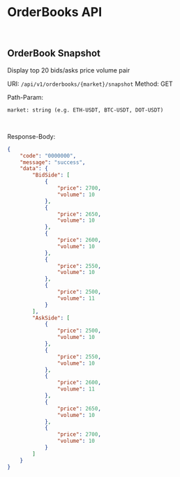 # OrderBooks API

<br>

## OrderBook Snapshot

Display top 20 bids/asks price volume pair

URI: `/api/v1/orderbooks/{market}/snapshot`
Method: GET

Path-Param:

```
market: string (e.g. ETH-USDT, BTC-USDT, DOT-USDT)
```

<br>

Response-Body:

```json
{
    "code": "0000000",
    "message": "success",
    "data": {
        "BidSide": [
            {
                "price": 2700,
                "volume": 10
            },
            {
                "price": 2650,
                "volume": 10
            },
            {
                "price": 2600,
                "volume": 10
            },
            {
                "price": 2550,
                "volume": 10
            },
            {
                "price": 2500,
                "volume": 11
            }
        ],
        "AskSide": [
            {
                "price": 2500,
                "volume": 10
            },
            {
                "price": 2550,
                "volume": 10
            },
            {
                "price": 2600,
                "volume": 11
            },
            {
                "price": 2650,
                "volume": 10
            },
            {
                "price": 2700,
                "volume": 10
            }
        ]
    }
}
```